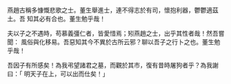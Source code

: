 燕趙古稱多慷慨悲歌之士。董生舉進士，連不得志於有司，懷抱利器，鬱鬱適茲土。吾
知其必有合也。董生勉乎哉！

夫以子之不遇時，苟慕義彊仁者，皆愛惜焉；矧燕趙之士，出乎其性者哉！然吾嘗聞：
風俗與化移易。吾惡知其今不異於古所云邪？聊以吾子之行卜之也。董生勉乎哉！

吾因子有所感矣！為我弔望諸君之墓，而觀於其市，復有昔時屠狗者乎？為我謝曰：「
明天子在上，可以出而仕矣！」

